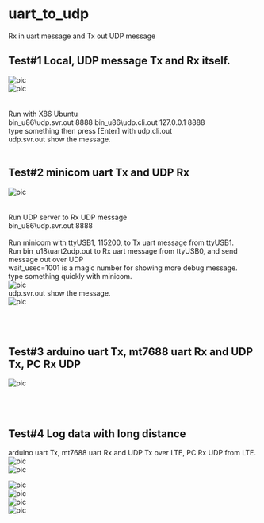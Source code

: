 # uart_to_udp
Rx in uart message and Tx out UDP message

## Test#1 Local, UDP message Tx and Rx itself.
![pic](pic/test1a.png)<br>
![pic](pic/test1b.png)<br><br><br>
Run with X86 Ubuntu  
bin_u86\udp.svr.out  8888
bin_u86\udp.cli.out 127.0.0.1 8888
<br>
type something then press [Enter] with udp.cli.out  
udp.svr.out show the message.  
<br>

## Test#2 minicom uart Tx and UDP Rx
![pic](pic/test2d.png)<br><br><br>
Run UDP server to Rx UDP message  
bin_u86\udp.svr.out  8888  
<br>
Run minicom with ttyUSB1, 115200, to Tx uart message from ttyUSB1.
<br>
Run bin_u18\uart2udp.out to Rx uart message from ttyUSB0, and send message out over UDP  
wait_usec=1001 is a magic number for showing more debug message.  
type something quickly with minicom.  
![pic](pic/test2a.png)<br>
udp.svr.out show the message.  
![pic](pic/test2b.png)<br><br><br>
<br>
## Test#3 arduino uart Tx, mt7688 uart Rx and UDP Tx, PC Rx UDP
![pic](pic/test3b.png)<br><br><br>
<br>
## Test#4 Log data with long distance
arduino uart Tx, mt7688 uart Rx and UDP Tx over LTE, PC Rx UDP from LTE.  
![pic](pic/test4c.png)<br>
![pic](pic/lk7688_ec20.png)<br>

![pic](pic/duo_ardu2.png)<br>
![pic](pic/duo_ardu5.png)<br>
![pic](pic/duo1.png)<br>
![pic](pic/duo2.png)<br>
